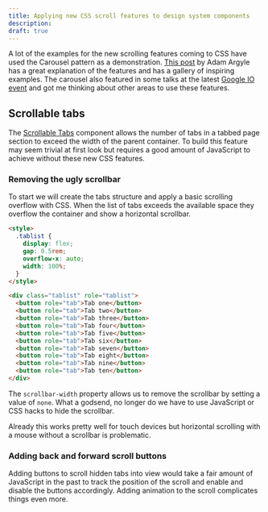 ```yaml
---
title: Applying new CSS scroll features to design system components
description:
draft: true
---
```


A lot of the examples for the new scrolling features coming to CSS have used the
Carousel pattern as a demonstration. [This post][carousel-article] by Adam
Argyle has a great explanation of the features and has a gallery of inspiring
examples. The carousel also featured in some talks at the latest [Google IO
event][google-io] and got me thinking about other areas to use these features.

## Scrollable tabs

The [Scrollable Tabs][scrollable-tabs] component allows the number of tabs in a
tabbed page section to exceed the width of the parent container. To build this
feature may seem trivial at first look but requires a good amount of JavaScript
to achieve without these new CSS features.

### Removing the ugly scrollbar

To start we will create the tabs structure and apply a basic scrolling overflow
with CSS. When the list of tabs exceeds the available space they overflow the
container and show a horizontal scrollbar.

```html
<style>
  .tablist {
    display: flex;
    gap: 0.5rem;
    overflow-x: auto;
    width: 100%;
  }
</style>

<div class="tablist" role="tablist">
  <button role="tab">Tab one</button>
  <button role="tab">Tab two</button>
  <button role="tab">Tab three</button>
  <button role="tab">Tab four</button>
  <button role="tab">Tab five</button>
  <button role="tab">Tab six</button>
  <button role="tab">Tab seven</button>
  <button role="tab">Tab eight</button>
  <button role="tab">Tab nine</button>
  <button role="tab">Tab ten</button>
</div>
```

The `scrollbar-width` property allows us to remove the scrollbar by setting a
value of `none`. What a godsend, no longer do we have to use JavaScript or CSS
hacks to hide the scrollbar.

Already this works pretty well for touch devices but horizontal scrolling with a
mouse without a scrollbar is problematic.

### Adding back and forward scroll buttons

Adding buttons to scroll hidden tabs into view would take a fair amount of
JavaScript in the past to track the position of the scroll and enable and
disable the buttons accordingly. Adding animation to the scroll complicates
things even more.

[carousel-article]: https://developer.chrome.com/blog/carousels-with-css
[google-io]: https://youtu.be/GSVe6zguiao?si=15-ZnNVwETe4gkra&t=20
[scrollable-tabs]: https://youtu.be/GSVe6zguiao?si=15-ZnNVwETe4gkra&t=20
